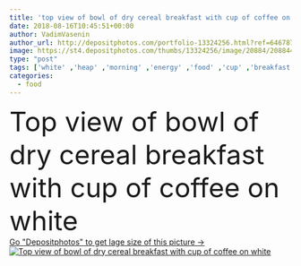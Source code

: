```yaml
---
title: 'top view of bowl of dry cereal breakfast with cup of coffee on white'
date: 2018-08-16T10:45:51+00:00
author: VadimVasenin
author_url: http://depositphotos.com/portfolio-13324256.html?ref=64678756
image: https://st4.depositphotos.com/thumbs/13324256/image/20884/208844342/api_thumb_450.jpg?forcejpeg=true
type: "post"
tags: ['white' ,'heap' ,'morning' ,'energy' ,'food' ,'cup' ,'breakfast' ,'coffee' ,'drink' ,'messy' ,'bowl' ,'aromatic' ,'beverage' ,'mug' ,'organic' ,'aroma' ,'cereal' ,'refreshing' ,'mess' ,'beans' ,'crisps' ,'spilled' ,'cornflakes' ,'coffee break' ,'top view' ,'corn flakes' ,'flat lay' ]
categories: 
  - food
---
```

<div aling="center">
            <font size="60"> Top view of bowl of dry cereal breakfast with cup of coffee on white</font>   
</div>
<div>
    <a href='https://depositphotos.com/208844342/stock-photo-top-view-bowl-dry-cereal.html?ref=64678756' target=_blank > Go "Depositphotos" to get lage size of this picture ->
        <img href='https://depositphotos.com/208844342/stock-photo-top-view-bowl-dry-cereal.html?ref=64678756' src='https://st4.depositphotos.com/13324256/20884/i/950/depositphotos_208844342-stock-photo-top-view-bowl-dry-cereal.jpg?forcejpeg=true' alt='Top view of bowl of dry cereal breakfast with cup of coffee on white' >
    </a>
</div>
